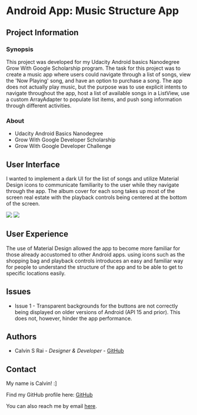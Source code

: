# Android App: Music Structure App

## Project Information

### Synopsis

This project was developed for my Udacity Android basics Nanodegree Grow With Google Scholarship program. The task for this project was to create a music app where users could navigate through a list of songs, view the 'Now Playing' song, and have an option to purchase a song. The app does not actually play music, but the purpose was to use explicit intents to navigate throughout the app, host a list of available songs in a ListView, use a custom ArrayAdapter to populate list items, and push song information through different activities.

###   About

- Udacity Android Basics Nanodegree
- Grow With Google Developer Scholarship
- Grow With Google Developer Challenge

## User Interface

I wanted to implement a dark UI for the list of songs and utilize Material Design icons to communicate familiarity to the user while they navigate through the app. The album cover for each song takes up most of the screen real estate with the playback controls being centered at the bottom of the screen. 

![](http://placekitten.com/300/200) ![](http://placekitten.com/300/200)

## User Experience

The use of Material Design allowed the app to become more familiar for those already accustomed to other Android apps. using icons such as the shopping bag and playback controls introduces an easy and familiar way for people to understand the structure of the app and to be able to get to specific locations easily.

## Issues

- Issue 1 - Transparent backgrounds for the buttons are not correctly being displayed on older versions of Android (API 15 and prior). This does not, however, hinder the app performance.


## Authors

- Calvin S Rai - *Designer & Developer* - [GitHub](https://github.com/raicalvin)

## Contact

My name is Calvin! :]

Find my GitHub profile here: [GitHub](https://github.com/raicalvin)

You can also reach me by email [here](mailto:raicalvin@gmail.com).
